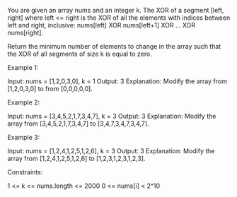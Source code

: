 You are given an array nums​​​ and an integer k​​​​​. The XOR of a segment
[left, right] where left <= right is the XOR of all the elements with indices
between left and right, inclusive: nums[left] XOR nums[left+1] XOR ... XOR
nums[right].

Return the minimum number of elements to change in the array such that the
XOR of all segments of size k​​​​​​ is equal to zero.


Example 1:


Input: nums = [1,2,0,3,0], k = 1
Output: 3
Explanation: Modify the array from [1,2,0,3,0] to from [0,0,0,0,0].


Example 2:


Input: nums = [3,4,5,2,1,7,3,4,7], k = 3
Output: 3
Explanation: Modify the array from [3,4,5,2,1,7,3,4,7] to
[3,4,7,3,4,7,3,4,7].


Example 3:


Input: nums = [1,2,4,1,2,5,1,2,6], k = 3
Output: 3
Explanation: Modify the array from [1,2,4,1,2,5,1,2,6] to
[1,2,3,1,2,3,1,2,3].


Constraints:


1 <= k <= nums.length <= 2000
​​​​​​0 <= nums[i] < 2^10




